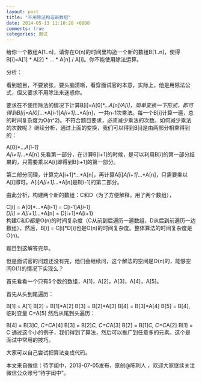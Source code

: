 ```yaml
---
layout: post
title: "不用除法构造新数组"
date: 2014-05-13 11:10:28 +0800
comments: true
categories: 面试
---
```


给你一个数组A[1..n]，请你在O(n)的时间里构造一个新的数组B[1..n]，使得B[i]=A[1] * A[2] * ... * A[n] / A[i]。你不能使用除法运算。

分析：

看到题目，不要紧张，要头脑清晰，看穿面试官的本意，实际上，他是用除法公式，但又要求不用除法来迷惑你。

要求在不使用除法的情况下计算B[i]=A[0]*…*A[n]/A[i]，简单变换一下形式，即可得到B[i]=A[0]*…*A[i-1]*A[i+1]*…*A[n]，一共n-1次乘法。每一个B[i]计算一遍，总的时间复杂度为O(n^2)。不符合题目要求，必须减少乘法的次数。如何减少乘法的次数呢？ 继续分析，通过上面的变换，我们可以得到B[i]是由两部分相乘得到的：

A[0]*…*A[i-1]  
A[i+1]*…*A[n]
先看第一部分，在计算B[i+1]的时候，是可以利用B[i]的第一部分结果的，只需要乘以A[i]即得到B[i+1]的第一部分。

第二部分同理，计算完A[i+1]*…*A[n]，再计算A[i]*A[i+1]*…*A[n]，只需要乘以A[i]即可。A[i]*A[i+1]*…*A[n]是B[i-1]的第二部分。

由此分析，构建两个新的数组：C和D（为了方便解释，用了两个数组），

C[i] = A[0]*…*A[i-1] = C[i-1]*A[i-1]  
D[i] = A[i+1]*…*A[n] = D[i+1]*A[i+1}  
构建C和D都是O(n)的时间复杂度（C从前到后遍历一遍数组，D从后到前遍历一边数组），然后，B[i] = C[i]*D[i]也是O(n)的时间复杂度。整体算法的时间复杂度是O(n)。

题目到这解答完毕。

但是面试官的问题还没有完，他们会继续问，这个解法的空间是O(n)的，能够空间O(1)的情况下实现么？

首先看看一个只有5个数的数组，A[1]，A[2]，A[3]，A[4]，A[5]。

首先从头到尾遍历：

B[1] = A[1]
B[2] = B[1]*A[2]
B[3] = B[2]*A[3]
B[4] = B[3]*A[4]
B[5] = B[4], 临时变量 C=A[5]
然后从尾到头遍历：

B[4] = B[3]*C, C=C*A[4]
B[3] = B[2]*C, C=C*A[3]
B[2] = B[1]*C, C=C*A[2]
B[1] = C
通过这个小的例子，我们得到了算法，然后可以推广到任意多的元素。这个是面试中常用的技巧。

大家可以自己尝试把算法变成代码。

本文来自微信：待字闺中，2013-07-05发布，原创@陈利人 ，欢迎大家继续关注微信公众账号“待字闺中”。